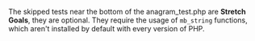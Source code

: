 The skipped tests near the bottom of the anagram_test.php are **Stretch Goals**, they are optional. They require the usage of `mb_string` functions, which aren't installed by default with every version of PHP.
